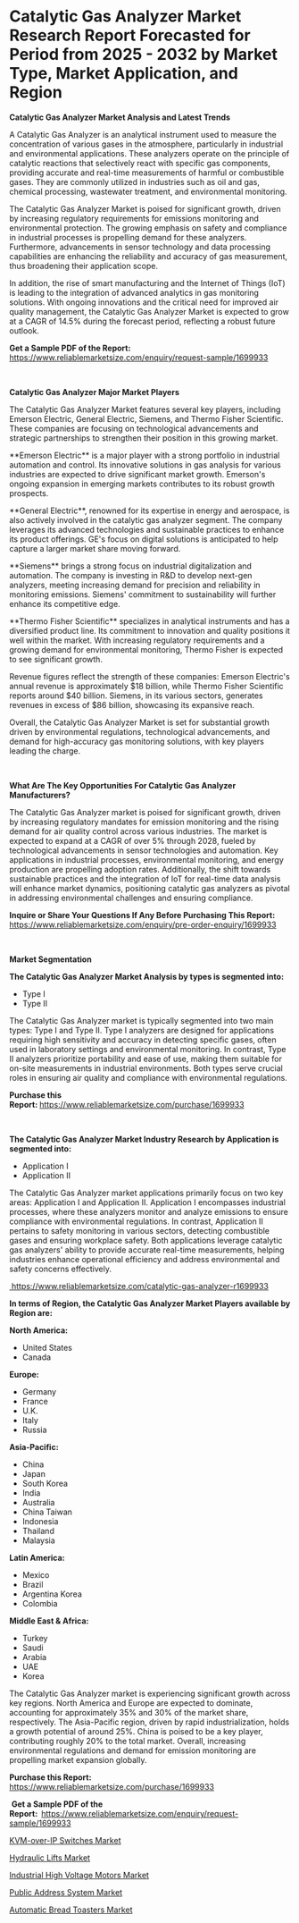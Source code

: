 <p><h1>Catalytic Gas Analyzer Market Research Report Forecasted for Period from 2025 -  2032 by Market Type, Market Application, and Region</h1></p><p><strong>Catalytic Gas Analyzer Market Analysis and Latest Trends</strong></p>
<p><p>A Catalytic Gas Analyzer is an analytical instrument used to measure the concentration of various gases in the atmosphere, particularly in industrial and environmental applications. These analyzers operate on the principle of catalytic reactions that selectively react with specific gas components, providing accurate and real-time measurements of harmful or combustible gases. They are commonly utilized in industries such as oil and gas, chemical processing, wastewater treatment, and environmental monitoring.</p><p>The Catalytic Gas Analyzer Market is poised for significant growth, driven by increasing regulatory requirements for emissions monitoring and environmental protection. The growing emphasis on safety and compliance in industrial processes is propelling demand for these analyzers. Furthermore, advancements in sensor technology and data processing capabilities are enhancing the reliability and accuracy of gas measurement, thus broadening their application scope.</p><p>In addition, the rise of smart manufacturing and the Internet of Things (IoT) is leading to the integration of advanced analytics in gas monitoring solutions. With ongoing innovations and the critical need for improved air quality management, the Catalytic Gas Analyzer Market is expected to grow at a CAGR of 14.5% during the forecast period, reflecting a robust future outlook.</p></p>
<p><strong>Get a Sample PDF of the Report:&nbsp;</strong> <a href="https://www.reliablemarketsize.com/enquiry/request-sample/1699933?utm_campaign=2640&utm_medium=2&utm_source=Github&utm_content=ia&utm_term=27032025&utm_id=catalytic-gas-analyzer">https://www.reliablemarketsize.com/enquiry/request-sample/1699933</a></p>
<p>&nbsp;</p>
<p><strong>Catalytic Gas Analyzer Major Market Players</strong></p>
<p><p>The Catalytic Gas Analyzer Market features several key players, including Emerson Electric, General Electric, Siemens, and Thermo Fisher Scientific. These companies are focusing on technological advancements and strategic partnerships to strengthen their position in this growing market.</p><p>**Emerson Electric** is a major player with a strong portfolio in industrial automation and control. Its innovative solutions in gas analysis for various industries are expected to drive significant market growth. Emerson's ongoing expansion in emerging markets contributes to its robust growth prospects.</p><p>**General Electric**, renowned for its expertise in energy and aerospace, is also actively involved in the catalytic gas analyzer segment. The company leverages its advanced technologies and sustainable practices to enhance its product offerings. GE's focus on digital solutions is anticipated to help capture a larger market share moving forward.</p><p>**Siemens** brings a strong focus on industrial digitalization and automation. The company is investing in R&D to develop next-gen analyzers, meeting increasing demand for precision and reliability in monitoring emissions. Siemens' commitment to sustainability will further enhance its competitive edge.</p><p>**Thermo Fisher Scientific** specializes in analytical instruments and has a diversified product line. Its commitment to innovation and quality positions it well within the market. With increasing regulatory requirements and a growing demand for environmental monitoring, Thermo Fisher is expected to see significant growth.</p><p>Revenue figures reflect the strength of these companies: Emerson Electric's annual revenue is approximately $18 billion, while Thermo Fisher Scientific reports around $40 billion. Siemens, in its various sectors, generates revenues in excess of $86 billion, showcasing its expansive reach.</p><p>Overall, the Catalytic Gas Analyzer Market is set for substantial growth driven by environmental regulations, technological advancements, and demand for high-accuracy gas monitoring solutions, with key players leading the charge.</p></p>
<p>&nbsp;</p>
<p><strong>What Are The Key Opportunities For Catalytic Gas Analyzer Manufacturers?</strong></p>
<p><p>The Catalytic Gas Analyzer market is poised for significant growth, driven by increasing regulatory mandates for emission monitoring and the rising demand for air quality control across various industries. The market is expected to expand at a CAGR of over 5% through 2028, fueled by technological advancements in sensor technologies and automation. Key applications in industrial processes, environmental monitoring, and energy production are propelling adoption rates. Additionally, the shift towards sustainable practices and the integration of IoT for real-time data analysis will enhance market dynamics, positioning catalytic gas analyzers as pivotal in addressing environmental challenges and ensuring compliance.</p></p>
<p><strong>Inquire or Share Your Questions If Any Before Purchasing This Report:</strong> <a href="https://www.reliablemarketsize.com/enquiry/pre-order-enquiry/1699933?utm_campaign=2640&utm_medium=2&utm_source=Github&utm_content=ia&utm_term=27032025&utm_id=catalytic-gas-analyzer">https://www.reliablemarketsize.com/enquiry/pre-order-enquiry/1699933</a></p>
<p>&nbsp;</p>
<p><strong>Market Segmentation</strong></p>
<p><strong>The Catalytic Gas Analyzer Market Analysis by types is segmented into:</strong></p>
<p><ul><li>Type I</li><li>Type II</li></ul></p>
<p><p>The Catalytic Gas Analyzer market is typically segmented into two main types: Type I and Type II. Type I analyzers are designed for applications requiring high sensitivity and accuracy in detecting specific gases, often used in laboratory settings and environmental monitoring. In contrast, Type II analyzers prioritize portability and ease of use, making them suitable for on-site measurements in industrial environments. Both types serve crucial roles in ensuring air quality and compliance with environmental regulations.</p></p>
<p><strong>Purchase this Report:&nbsp;</strong><a href="https://www.reliablemarketsize.com/purchase/1699933?utm_campaign=2640&utm_medium=2&utm_source=Github&utm_content=ia&utm_term=27032025&utm_id=catalytic-gas-analyzer">https://www.reliablemarketsize.com/purchase/1699933</a></p>
<p>&nbsp;</p>
<p><strong>The Catalytic Gas Analyzer Market Industry Research by Application is segmented into:</strong></p>
<p><ul><li>Application I</li><li>Application II</li></ul></p>
<p><p>The Catalytic Gas Analyzer market applications primarily focus on two key areas: Application I and Application II. Application I encompasses industrial processes, where these analyzers monitor and analyze emissions to ensure compliance with environmental regulations. In contrast, Application II pertains to safety monitoring in various sectors, detecting combustible gases and ensuring workplace safety. Both applications leverage catalytic gas analyzers' ability to provide accurate real-time measurements, helping industries enhance operational efficiency and address environmental and safety concerns effectively.</p></p>
<p><a href="https://www.reliablemarketsize.com/catalytic-gas-analyzer-r1699933?utm_campaign=2640&utm_medium=2&utm_source=Github&utm_content=ia&utm_term=27032025&utm_id=catalytic-gas-analyzer">&nbsp;https://www.reliablemarketsize.com/catalytic-gas-analyzer-r1699933</a></p>
<p><strong>In terms of Region, the Catalytic Gas Analyzer Market Players available by Region are:</strong></p>
<p>
    <p> <strong> North America: </strong>
        <ul>
            <li>United States</li>
            <li>Canada</li>
        </ul>
        </p> 
    <p> <strong> Europe: </strong>
        <ul>
            <li>Germany</li>
            <li>France</li>
            <li>U.K.</li>
            <li>Italy</li>
            <li>Russia</li>
        </ul>
        </p> 
    <p> <strong> Asia-Pacific: </strong>
        <ul>
            <li>China</li>
            <li>Japan</li>
            <li>South Korea</li>
            <li>India</li>
            <li>Australia</li>
            <li>China Taiwan</li>
            <li>Indonesia</li>
            <li>Thailand</li>
            <li>Malaysia</li>
        </ul>
        </p> 
    <p> <strong> Latin America: </strong>
        <ul>
            <li>Mexico</li>
            <li>Brazil</li>
            <li>Argentina Korea</li>
            <li>Colombia</li>
        </ul>
        </p> 
    <p> <strong> Middle East & Africa: </strong>
        <ul>
            <li>Turkey</li>
            <li>Saudi</li>
            <li>Arabia</li>
            <li>UAE</li>
            <li>Korea</li>
        </ul>
    </p>
    </p>
<p><p>The Catalytic Gas Analyzer market is experiencing significant growth across key regions. North America and Europe are expected to dominate, accounting for approximately 35% and 30% of the market share, respectively. The Asia-Pacific region, driven by rapid industrialization, holds a growth potential of around 25%. China is poised to be a key player, contributing roughly 20% to the total market. Overall, increasing environmental regulations and demand for emission monitoring are propelling market expansion globally.</p></p>
<p><strong>Purchase this Report: </strong><a href="https://www.reliablemarketsize.com/purchase/1699933?utm_campaign=2640&utm_medium=2&utm_source=Github&utm_content=ia&utm_term=27032025&utm_id=catalytic-gas-analyzer">https://www.reliablemarketsize.com/purchase/1699933</a></p>
<p>&nbsp;<strong>Get a Sample PDF of the Report:&nbsp;&nbsp;</strong><a href="https://www.reliablemarketsize.com/enquiry/request-sample/1699933?utm_campaign=2640&utm_medium=2&utm_source=Github&utm_content=ia&utm_term=27032025&utm_id=catalytic-gas-analyzer">https://www.reliablemarketsize.com/enquiry/request-sample/1699933</a></p>
<p><strong></strong></p>
<p><p><a href="https://github.com/kielbledeni0/Market-Research-Report-List-1/blob/main/kvm-over-ip-switches-market.md?utm_campaign=2640&utm_medium=2&utm_source=Github&utm_content=ia&utm_term=27032025&utm_id=catalytic-gas-analyzer">KVM-over-IP Switches Market</a></p><p><a href="https://www.linkedin.com/pulse/future-market-revenue-hydraulic-lifts-projected-146-7hp5e?utm_campaign=2640&utm_medium=2&utm_source=Github&utm_content=ia&utm_term=27032025&utm_id=catalytic-gas-analyzer">Hydraulic Lifts Market</a></p><p><a href="https://www.linkedin.com/pulse/industrial-high-voltage-motors-market-report-2025-2032-5kuye?utm_campaign=2640&utm_medium=2&utm_source=Github&utm_content=ia&utm_term=27032025&utm_id=catalytic-gas-analyzer">Industrial High Voltage Motors Market</a></p><p><a href="https://www.linkedin.com/pulse/revenue-analysis-forecast-public-address-system-market-64-cagr-qtave?utm_campaign=2640&utm_medium=2&utm_source=Github&utm_content=ia&utm_term=27032025&utm_id=catalytic-gas-analyzer">Public Address System Market</a></p><p><a href="https://github.com/grevecodeeol/Market-Research-Report-List-1/blob/main/automatic-bread-toasters-market.md?utm_campaign=2640&utm_medium=2&utm_source=Github&utm_content=ia&utm_term=27032025&utm_id=catalytic-gas-analyzer">Automatic Bread Toasters Market</a></p></p>